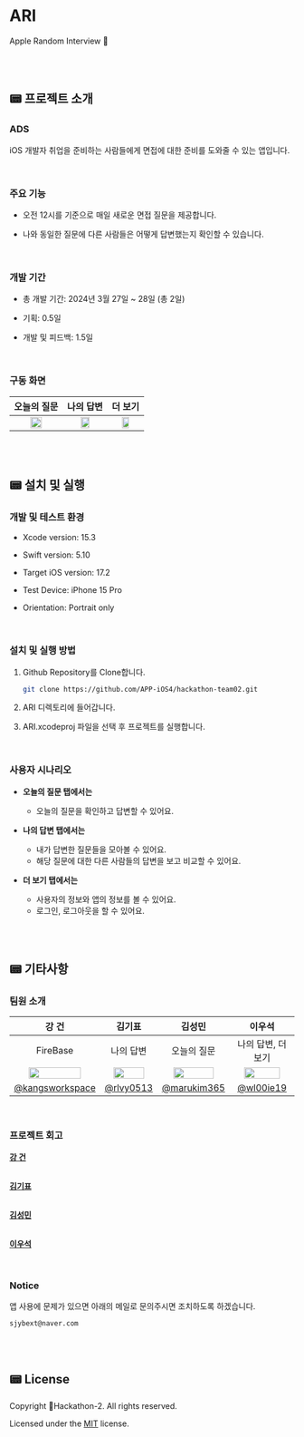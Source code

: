# ARI
Apple Random Interview 🍎

<br/><br/>

## 📟 프로젝트 소개
### ADS
iOS 개발자 취업을 준비하는 사람들에게 면접에 대한 준비를 도와줄 수 있는 앱입니다.

<br/>

### 주요 기능
- 오전 12시를 기준으로 매일 새로운 면접 질문을 제공합니다.

- 나와 동일한 질문에 다른 사람들은 어떻게 답변했는지 확인할 수 있습니다.

<br/>

### 개발 기간
- 총 개발 기간: 2024년 3월 27일 ~ 28일 (총 2일)
  
- 기획: 0.5일
  
- 개발 및 피드백: 1.5일

<br/>

### 구동 화면

| 오늘의 질문 | 나의 답변 | 더 보기 |
| :---: | :---: | :---: |
| <img src="/previews/preview1.gif" width="50%"></img> | <img src="/previews/preview2.gif" width="50%"></img> | <img src="/previews/preview3.gif" width="50%"></img> |

<br/><br/>

## 📟 설치 및 실행
### 개발 및 테스트 환경
- Xcode version: 15.3

- Swift version: 5.10

- Target iOS version: 17.2
  
- Test Device: iPhone 15 Pro
  
- Orientation: Portrait only

<br/>

### 설치 및 실행 방법
1. Github Repository를 Clone합니다.<br>
   ```bash
   git clone https://github.com/APP-iOS4/hackathon-team02.git
   ```

3. ARI 디렉토리에 들어갑니다.

4. ARI.xcodeproj 파일을 선택 후 프로젝트를 실행합니다.

<br/>

### 사용자 시나리오
- **오늘의 질문 탭에서는**
  - 오늘의 질문을 확인하고 답변할 수 있어요.

 
- **나의 답변 탭에서는**
  - 내가 답변한 질문들을 모아볼 수 있어요.
  - 해당 질문에 대한 다른 사람들의 답변을 보고 비교할 수 있어요.


- **더 보기 탭에서는**
  - 사용자의 정보와 앱의 정보를 볼 수 있어요.
  - 로그인, 로그아웃을 할 수 있어요.

<br/><br/>

## 📟 기타사항
### 팀원 소개

|강 건|김기표|김성민|이우석| 
|:---:|:---:|:---:|:---:|
|FireBase|나의 답변|오늘의 질문|나의 답변, 더 보기|
|<img src="https://avatars.githubusercontent.com/u/141600830?v=4" width="80%">|<img src="https://avatars.githubusercontent.com/u/103730885?v=4" width="80%">|<img src="https://avatars.githubusercontent.com/u/72730841?v=4" width="80%">|<img src="https://avatars.githubusercontent.com/u/111495636?v=4"  width="80%">|
|[@kangsworkspace](https://github.com/kangsworkspace)|[@rlvy0513](https://github.com/rlvy0513)|[@marukim365](https://github.com/marukim365)|[@wl00ie19](https://github.com/wl00ie19)|

<br/>

### 프로젝트 회고

[**강 건**](https://github.com/kangsworkspace)<br>


<br>[**김기표**](https://github.com/rlvy0513)


<br>[**김성민**](https://github.com/marukim365)<br>


<br>[**이우석**](https://github.com/wl00ie19)<br>



<br/>

### Notice
앱 사용에 문제가 있으면 아래의 메일로 문의주시면 조치하도록 하겠습니다.
```
sjybext@naver.com
```

<br/><br/>

## 📟 License
Copyright Hackathon-2. All rights reserved.

Licensed under the [MIT](LICENSE) license.

<br/><br/>
